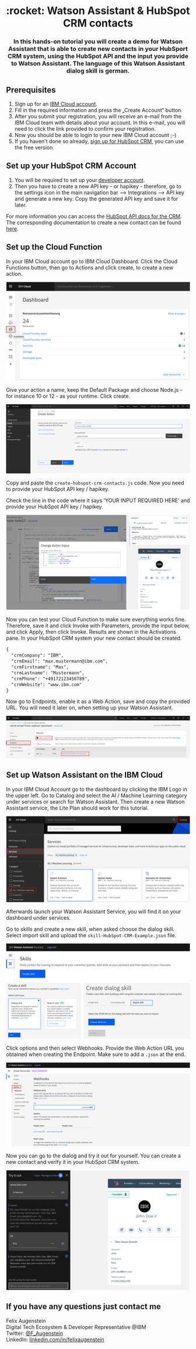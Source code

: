 <h1 align="center" style="border-bottom: none;">:rocket: Watson Assistant & HubSpot CRM contacts</h1>
<h3 align="center">In this hands-on tutorial you will create a demo for Watson Assistant that is able to create new contacts in your HubSport CRM system, using the HubSpot API and the input you provide to Watson Assistant. The language of this Watson Assistant dialog skill is german.</h3>

## Prerequisites

1. Sign up for an [IBM Cloud account](https://cloud.ibm.com/registration).
2. Fill in the required information and press the „Create Account“ button.
3. After you submit your registration, you will receive an e-mail from the IBM Cloud team with details about your account. In this e-mail, you will need to click the link provided to confirm your registration.
4. Now you should be able to login to your new IBM Cloud account ;-)
5. If you haven't done so already, [sign up for HubSpot CRM](https://www.hubspot.com/products/crm), you can use the free version.

## Set up your HubSpot CRM Account

1. You will be required to set up your [developer account](https://developers.hubspot.com/).
2. Then you have to create a new API key - or hapikey - therefore, go to the settings icon in the main navigation bar --> Integrations --> API key and generate a new key.
Copy the generated API key and save it for later.

For more information you can access the [HubSpot API docs for the CRM](https://developers.hubspot.com/docs/api/crm/understanding-the-crm). The corresponding documentation to create a new contact can be found [here](https://developers.hubspot.com/docs/api/crm/contacts).

## Set up the Cloud Function

In your IBM Cloud account go to IBM Cloud Dashboard. Click the Cloud Functions button, then go to Actions and click create, to create a new action.

![Cloud Functions Button](readme_images/cloud-functions-button.png)

Give your action a name, keep the Default Package and choose Node.js - for instance 10 or 12 - as your runtime. Click create.

![Create Cloud Function Action](readme_images/create-cloud-function.png)

Copy and paste the `create-hubspot-crm-contacts.js` code. Now you need to provide your HubSpot API key / hapikey.

Check the line in the code where it says 'YOUR INPUT REQUIRED HERE' and provide your HubSpot API key / hapikey.

![Provide your data](readme_images/provide-your-data.png)

Now you can test your Cloud Function to make sure everything works fine. Therefore, save it and click Invoke with Parameters, provide the input below, and click Apply, then click Invoke. Results are shown in the Activations pane. In your HubSpot CRM system your new contact should be created.

```
{
  "crmCompany": "IBM",
  "crmEmail": "max.mustermann@ibm.com", 
  "crmFirstname": "Max",
  "crmLastname": "Mustermann",
  "crmPhone": "+49172123456789",
  "crmWebsite": "www.ibm.com"
}
```

Now go to Endpoints, enable it as a Web Action, save and copy the provided URL. You will need it later on, when setting up your Watson Assistant.

![Create Endpoint Web Action](readme_images/create-endpoint-web-action.png)

## Set up Watson Assistant on the IBM Cloud

In your IBM Cloud Account go to the dashboard by clicking the IBM Logo in the upper left. Go to Catalog and select the AI / Machine Learning category under services or search for Watson Assistant. Then create a new Watson Assistant service, the Lite Plan should work for this tutorial. 

![Create Watson Assistant](readme_images/create-watson-assistant.png)

Afterwards launch your Watson Assistant Service, you will find it on your dashboard under services.

Go to skills and create a new skill, when asked choose the dialog skill. Select import skill and upload the `skill-HubSpot-CRM-Example.json` file.

![Import Skill](readme_images/import-skill.png)

Click options and then select Webhooks. Provide the Web Action URL you obtained when creating the Endpoint. Make sure to add a `.json` at the end.

![Add Webhook with JSON](readme_images/add-webhook-dotjson.png)

Now you can go to the dialog and try it out for yourself. You can create a new contact and verify it in your HubSpot CRM system.

![Try it Out](readme_images/try-it-out.png)


## If you have any questions just contact me
Felix Augenstein<br>
Digital Tech Ecosystem & Developer Representative @IBM<br>
Twitter: [@F_Augenstein](https://twitter.com/F_Augenstein)<br>
LinkedIn: [linkedin.com/in/felixaugenstein](https://www.linkedin.com/in/felixaugenstein/)
